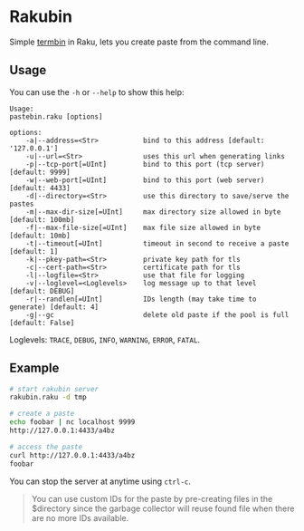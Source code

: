 # Rakubin

Simple [termbin](https://github.com/insomnimus/termbin) in Raku, lets you create paste from the command line.

## Usage

You can use the `-h` or `--help` to show this help:

```
Usage:
pastebin.raku [options]

options:
    -a|--address=<Str>           bind to this address [default: '127.0.0.1']
    -u|--url=<Str>               uses this url when generating links
    -p|--tcp-port[=UInt]         bind to this port (tcp server) [default: 9999]
    -w|--web-port[=UInt]         bind to this port (web server) [default: 4433]
    -d|--directory=<Str>         use this directory to save/serve the pastes
    -m|--max-dir-size[=UInt]     max directory size allowed in byte [default: 100mb]
    -f|--max-file-size[=UInt]    max file size allowed in byte [default: 10mb]
    -t|--timeout[=UInt]          timeout in second to receive a paste [default: 1]
    -k|--pkey-path=<Str>         private key path for tls
    -c|--cert-path=<Str>         certificate path for tls
    -l|--logfile=<Str>           use that file for logging
    -v|--loglevel=<Loglevels>    log message up to that level [default: DEBUG]
    -r|--randlen[=UInt]          IDs length (may take time to generate) [default: 4]
    -g|--gc                      delete old paste if the pool is full [default: False]
```

Loglevels: `TRACE`, `DEBUG`, `INFO`, `WARNING`, `ERROR`, `FATAL`.

## Example

```bash
# start rakubin server
rakubin.raku -d tmp

# create a paste
echo foobar | nc localhost 9999
http://127.0.0.1:4433/a4bz

# access the paste
curl http://127.0.0.1:4433/a4bz
foobar
```

You can stop the server at anytime using `ctrl-c`.

> You can use custom IDs for the paste by pre-creating files
> in the $directory since the garbage collector will reuse found file
> when there are no more IDs available.
